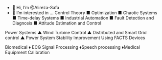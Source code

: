 - 👋 Hi, I’m @Alireza-Safa
- 👀 I’m interested in ...
Control Theory
■ Optimization 
■ Chaotic Systems
■ Time-delay Systems
■ Industrial Automation
■ Fault Detection and Diagnosis
■ Attitude Estimation and Control

Power Systems
▲ Wind Turbine Control
▲ Distributed and Smart Grid control 
▲ Power System Stability Improvement Using FACTS Devices

Biomedical
♦ ECG Signal Processing 
♦Speech processing
♦Medical Equipment Calibration

<!---
Alireza-Safa/Alireza-Safa is a ✨ special ✨ repository because its `README.md` (this file) appears on your GitHub profile.
You can click the Preview link to take a look at your changes.
--->
